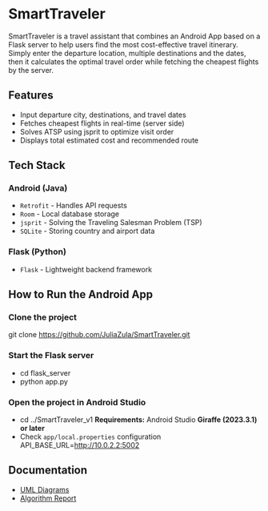 # SmartTraveler

SmartTraveler is a travel assistant that combines an Android App based on a Flask server to help users find the most cost-effective travel itinerary.  
Simply enter the departure location, multiple destinations and the dates, then it calculates the optimal travel order while fetching the cheapest flights by the server.




## Features
- Input departure city, destinations, and travel dates
- Fetches cheapest flights in real-time (server side)
- Solves ATSP using jsprit to optimize visit order
- Displays total estimated cost and recommended route




## Tech Stack

### Android (Java)
- `Retrofit` - Handles API requests
- `Room` - Local database storage
- `jsprit` - Solving the Traveling Salesman Problem (TSP)
- `SQLite` - Storing country and airport data

### Flask (Python)
- `Flask` - Lightweight backend framework




## How to Run the Android App

### Clone the project
git clone https://github.com/JuliaZula/SmartTraveler.git

### Start the Flask server
- cd flask_server
- python app.py

### Open the project in Android Studio
- cd ../SmartTraveler_v1
  **Requirements:** Android Studio **Giraffe (2023.3.1) or later**
- Check `app/local.properties`            configuration
  API_BASE_URL=http://10.0.2.2:5002




## Documentation
- [UML Diagrams](/docs/UML/) 
- [Algorithm Report](/docs/algorithm_report.md)




